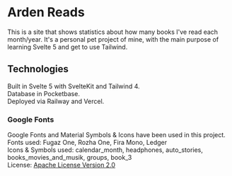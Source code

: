 # Arden Reads
This is a site that shows statistics about how many books I've read each month/year. It's a personal pet project of mine, with the main purpose of learning Svelte 5 and get to use Tailwind.

## Technologies
Built in Svelte 5 with SvelteKit and Tailwind 4. <br> 
Database in Pocketbase. <br>
Deployed via Railway and Vercel.

### Google Fonts
Google Fonts and Material Symbols & Icons have been used in this project. <br>
Fonts used: Fugaz One, Rozha One, Fira Mono, Ledger <br>
Icons & Symbols used: calendar_month, headphones, auto_stories, books_movies_and_musik, groups, book_3 <br>
License: [Apache License Version 2.0](https://www.apache.org/licenses/LICENSE-2.0.html "Apache License Version 2.0")
